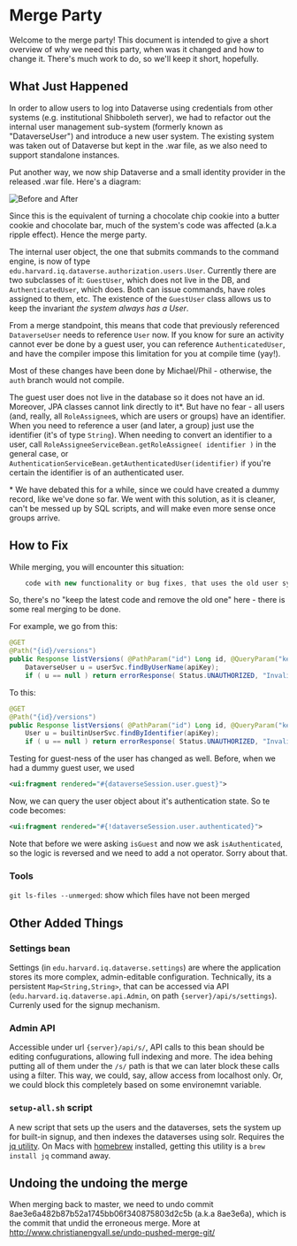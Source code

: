 # Merge Party
Welcome to the merge party! This document is intended to give a short overview of why we need this party, when was it changed and how to change it. There's much work to do, so we'll keep it short, hopefully.

## What Just Happened
In order to allow users to log into Dataverse using credentials from other systems (e.g. institutional Shibboleth server), we had to refactor out the internal user management sub-system (formerly known as "DataverseUser") and introduce a new user system. The existing system was taken out of Dataverse but kept in the .war file, as we also need to support standalone instances.

Put another way, we now ship Dataverse and a small identity provider in the released .war file. Here's a diagram:

![Before and After](images/before-after.png "Master vs. Auth structure")

Since this is the equivalent of turning a chocolate chip cookie into a butter cookie and chocolate bar, much of the system's code was affected (a.k.a ripple effect). Hence the merge party.

The internal user object, the one that submits commands to the command engine, is now of type `edu.harvard.iq.dataverse.authorization.users.User`. Currently there are two subclasses of it: `GuestUser`, which does not live in the DB, and `AuthenticatedUser`, which does. Both can issue commands, have roles assigned to them, etc. The existence of the `GuestUser` class allows us to keep the invariant *the system always has a User*.

From a merge standpoint, this means that code that previously referenced `DataverseUser` needs to reference `User` now. If you know for sure an activity cannot ever be done by a guest user, you can reference `AuthenticatedUser`, and have the compiler impose this limitation for you at compile time (yay!).

Most of these changes have been done by Michael/Phil - otherwise, the `auth` branch would not compile.

The guest user does not live in the database so it does not have an id. Moreover, JPA classes cannot link directly to it\*. But have no fear - all users (and, really, all `RoleAssignee`s, which are users or groups) have an identifier. When you need to reference a user (and later, a group) just use the identifier (it's of type `String`). When needing to convert an identifier to a user, call `RoleAssigneeServiceBean.getRoleAssignee( identifier )` in the general case, or `AuthenticationServiceBean.getAuthenticatedUser(identifier)` if you're certain the identifier is of an authenticated user.


\* We have debated this for a while, since we could have created a dummy record, like we've done so far. We went with this solution, as it is cleaner, can't be messed up by SQL scripts, and will make even more sense once groups arrive.

## How to Fix

While merging, you will encounter this situation:

```java
    code with new functionality or bug fixes, that uses the old user system
```

So, there's no "keep the latest code and remove the old one" here - there is some real merging to be done.

For example, we go from this:
```java
@GET
@Path("{id}/versions")
public Response listVersions( @PathParam("id") Long id, @QueryParam("key") String apiKey ) {
    DataverseUser u = userSvc.findByUserName(apiKey);
    if ( u == null ) return errorResponse( Status.UNAUTHORIZED, "Invalid apikey '" + apiKey + "'");
```

To this:
```java
@GET
@Path("{id}/versions")
public Response listVersions( @PathParam("id") Long id, @QueryParam("key") String apiKey ) {
    User u = builtinUserSvc.findByIdentifier(apiKey);
    if ( u == null ) return errorResponse( Status.UNAUTHORIZED, "Invalid apikey '" + apiKey + "'");
```

Testing for guest-ness of the user has changed as well. Before, when we had a dummy guest user, we used 

```xml
<ui:fragment rendered="#{dataverseSession.user.guest}">
```

Now, we can query the user object about it's authentication state. So te code becomes:

```xml
<ui:fragment rendered="#{!dataverseSession.user.authenticated}">
```
Note that before we were asking `isGuest` and now we ask `isAuthenticated`, so the logic is reversed and we need to add a not operator. Sorry about that.

### Tools

`git ls-files --unmerged`: show which files have not been merged

## Other Added Things

### Settings bean
Settings (in `edu.harvard.iq.dataverse.settings`) are where the application stores its more complex, admin-editable configuration. Technically, its a persistent `Map<String,String>`, that can be accessed via API (`edu.harvard.iq.dataverse.api.Admin`, on path `{server}/api/s/settings`). Currenly used for the signup mechanism.

### Admin API
Accessible under url `{server}/api/s/`, API calls to this bean should be editing confugurations, allowing full indexing and more. The idea behing putting all of them under the `/s/` path is that we can later block these calls using a filter. This way, we could, say, allow access from localhost only. Or, we could block this completely based on some environemnt variable.

### `setup-all.sh` script
A new script that sets up the users and the dataverses, sets the system up for built-in signup, and then indexes the dataverses using solr. Requires the [jq utility](http://stedolan.github.io/jq/). On Macs with [homebrew](http://brew.sh) installed, getting this utility is a `brew install jq` command away.


## Undoing the undoing the merge
When merging back to master, we need to undo commit 8ae3e6a482b87b52a1745bb06f340875803d2c5b (a.k.a 8ae3e6a), which is the commit that undid the erroneous merge.
More at http://www.christianengvall.se/undo-pushed-merge-git/
